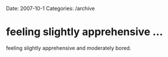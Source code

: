 Date: 2007-10-1
Categories: /archive

# feeling slightly apprehensive …

feeling slightly apprehensive and moderately bored.
